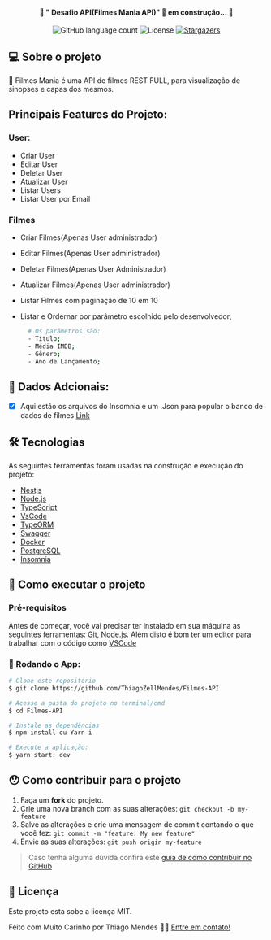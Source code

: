 <h4 align="center"> 
	🚧 " Desafio API(Filmes Mania API)" 🚀 em construção... 🚧
</h4>

<p align="center">
  <img alt="GitHub language count" src="https://img.shields.io/github/languages/count/ThiagoZellMendes/Filmes-API?color=%2304D361">

 
 
  <img alt="License" src="https://img.shields.io/badge/license-MIT-brightgreen">
   <a href="https://github.com/ThiagoZellMendes/Filmes-API/stargazers">
    <img alt="Stargazers" src="https://img.shields.io/github/stars/ThiagoZellMendes/Filmes-API?style=social">
  </a>
</p>


## 💻 Sobre o projeto

:book: Filmes Mania é uma API de filmes REST FULL, para visualização de sinopses e capas dos mesmos.

## Principais Features do Projeto:

### User: 

- Criar User
- Editar User
- Deletar User
- Atualizar User
- Listar Users
- Listar User por Email

### Filmes

- Criar Filmes(Apenas User administrador)
- Editar Filmes(Apenas User administrador)
- Deletar Filmes(Apenas User Administrador)
- Atualizar Filmes(Apenas User administrador)
- Listar Filmes com paginação de 10 em 10
- Listar e Ordernar por parâmetro escolhido pelo desenvolvedor;
    
    ```bash
      # Os parâmetros são:
      - Titulo;
      - Média IMDB;
      - Gênero;
      - Ano de Lançamento;
    ```
    
## 🌱  Dados Adcionais:
   - [x] Aqui estão os arquivos do Insomnia e um .Json para popular o banco de dados de filmes [Link][link]

## 🛠 Tecnologias

As seguintes ferramentas foram usadas na construção e execução do projeto:

- [Nestjs][nestjs]
- [Node.js][nodejs]
- [TypeScript][typescript]
- [VsCode][vscode]
- [TypeORM][typeorm]
- [Swagger][swagger]
- [Docker][Docker]
- [PostgreSQL][postgresql]
- [Insomnia][insomnia]

## 🚀 Como executar o projeto

### Pré-requisitos

Antes de começar, você vai precisar ter instalado em sua máquina as seguintes ferramentas:
[Git](https://git-scm.com), [Node.js][nodejs]. 
Além disto é bom ter um editor para trabalhar com o código como [VSCode][vscode]

### 🎲 Rodando o App:

```bash
# Clone este repositório
$ git clone https://github.com/ThiagoZellMendes/Filmes-API

# Acesse a pasta do projeto no terminal/cmd
$ cd Filmes-API

# Instale as dependências
$ npm install ou Yarn i

# Execute a aplicação:
$ yarn start: dev

``` 
   
## 😯 Como contribuir para o projeto

1. Faça um **fork** do projeto.
2. Crie uma nova branch com as suas alterações: `git checkout -b my-feature`
3. Salve as alterações e crie uma mensagem de commit contando o que você fez: `git commit -m "feature: My new feature"`
4. Envie as suas alterações: `git push origin my-feature`
> Caso tenha alguma dúvida confira este [guia de como contribuir no GitHub](https://github.com/firstcontributions/first-contributions)


## 📝 Licença

Este projeto esta sobe a licença MIT.

Feito com Muito Carinho por Thiago Mendes 👋🏽 [Entre em contato!](https://www.linkedin.com/in/thiago-mendes-44176249/)

[yarn]: https://yarnpkg.com/
[vscode]: https://code.visualstudio.com/
[license]: https://opensource.org/licenses/MIT
[vceslint]: https://marketplace.visualstudio.com/items?itemName=dbaeumer.vscode-eslint
[prettier]: https://marketplace.visualstudio.com/items?itemName=esbenp.prettier-vscode
[TypeScript]: https://www.typescriptlang.org/pt/
[nestjs]: https://nestjs.com
[nodejs]: https://nodejs.org/en/
[swagger]: https://swagger.io
[Docker]: https://www.docker.com
[postgresql]: https://www.postgresql.org
[insomnia]: https://insomnia.rest/download
[typeorm]: https://typeorm.io
[link]: https://downgit.github.io/#/home?url=https://github.com/ThiagoZellMendes/Filmes-API/tree/master/src/filmes/assets
